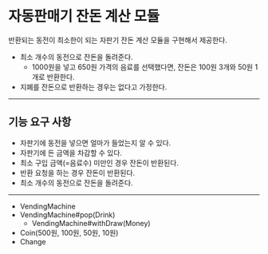 # 자동판매기 잔돈 계산 모듈
반환되는 동전이 최소한이 되는 자판기 잔돈 계산 모듈을 구현해서 제공한다.
- 최소 개수의 동전으로 잔돈을 돌려준다.
    * 1000원을 넣고 650원 가격의 음료를 선택했다면, 잔돈은 100원 3개와 50원 1개로 반환한다.
- 지폐를 잔돈으로 반환하는 경우는 없다고 가정한다.

---

## 기능 요구 사항

- 자판기에 동전을 넣으면 얼마가 들었는지 알 수 있다.
- 자판기에 든 금액을 차감할 수 있다.
- 최소 구입 금액(=음료수) 미만인 경우 잔돈이 반환된다.
- 반환 요청을 하는 경우 잔돈이 반환된다.
- 최소 개수의 동전으로 잔돈을 돌려준다.

---

- VendingMachine
- VendingMachine#pop(Drink)
  - VendingMachine#withDraw(Money)
- Coin(500원, 100원, 50원, 10원)
- Change
